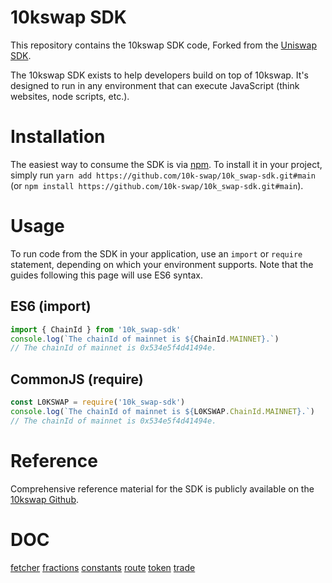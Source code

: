 # 10kswap SDK

This repository contains the 10kswap SDK code, Forked from the [Uniswap SDK](https://github.com/Uniswap/v2-sdk).

The 10kswap SDK exists to help developers build on top of 10kswap. It's designed to run in any environment that can execute JavaScript (think websites, node scripts, etc.).

# Installation

The easiest way to consume the SDK is via [npm](https://github.com/10k-swap/10k_swap-sdk). To install it in your project, simply run `yarn add https://github.com/10k-swap/10k_swap-sdk.git#main` (or `npm install https://github.com/10k-swap/10k_swap-sdk.git#main`).

# Usage

To run code from the SDK in your application, use an `import` or `require` statement, depending on which your environment supports. Note that the guides following this page will use ES6 syntax.

## ES6 (import)

```typescript
import { ChainId } from '10k_swap-sdk'
console.log(`The chainId of mainnet is ${ChainId.MAINNET}.`)
// The chainId of mainnet is 0x534e5f4d41494e.
```

## CommonJS (require)

```typescript
const L0KSWAP = require('10k_swap-sdk')
console.log(`The chainId of mainnet is ${L0KSWAP.ChainId.MAINNET}.`)
// The chainId of mainnet is 0x534e5f4d41494e.
```

# Reference

Comprehensive reference material for the SDK is publicly available on the [10kswap Github](https://github.com/10k-swap).

# DOC

[fetcher]()
[fractions]()
[constants]()
[route]()
[token]()
[trade]()